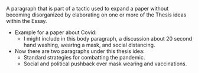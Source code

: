 A paragraph that is part of a tactic used to expand a paper without becoming disorganized by elaborating on one or more of the Thesis ideas within the Essay.

- Example for a paper about Covid:
	- I might include in this body paragraph, a discussion about 20 second hand washing, wearing a mask, and social distancing.
- Now there are two paragraphs under this thesis idea:
	- Standard strategies for combatting the pandemic.
	- Social and political pushback over mask wearing and vaccinations.
